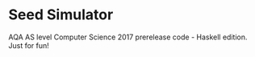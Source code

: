 # Seed Simulator

AQA AS level Computer Science 2017 prerelease code - Haskell edition. Just for fun!
